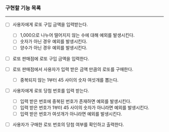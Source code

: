 ### 구현할 기능 목록

---

- [ ] 사용자에게 로또 구입 금액을 입력받는다.

  - [ ] 1,000으로 나누어 떨어지지 않는 수에 대해 예외를 발생시킨다.
  - [ ] 숫자가 아닌 경우 예외를 발생시킨다.
  - [ ] 양수가 아닌 경우 예외를 발생시킨다.

- [ ] 로또 판매점에 로또 구입 금액을 입력한다.
- [ ] 로또 판매점에서 사용자가 입력 받은 금액 만큼의 로또를 구매한다.

  - [ ] 중복되지 않는 1부터 45 사이의 숫자 여섯개를 뽑는다.

- [ ] 사용자에게 로또 당첨 번호를 입력 받는다.

  - [ ] 입력 받은 번호에 중복된 번호가 존재하면 예외를 발생시킨다.
  - [ ] 입력 받은 번호가 1부터 45 사이의 숫자가 아니라면 예외를 발생시킨다.
  - [ ] 입력 받은 번호가 여섯개가 아니라면 예외를 발생시킨다.

- [ ] 사용자가 구매한 로또 번호의 당첨 여부를 확인하고 출력한다.
